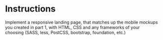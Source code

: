 # Instructions

Implement a responsive landing page, that matches up the mobile mockups you created in part 1, with HTML, CSS and any frameworks of your choosing (SASS, less, PostCSS, bootstrap, foundation, etc.)


